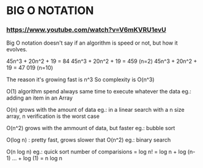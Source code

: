 # BIG O NOTATION

### https://www.youtube.com/watch?v=V6mKVRU1evU

Big O notation doesn't say if an algorithm is speed or not, but how it evolves.

45n^3 + 20n^2 + 19 = 84
45n^3 + 20n^2 + 19 = 459 (n=2)
45n^3 + 20n^2 + 19 = 47 019 (n=10)

The reason it's growing fast is n^3
So complexity is O(n^3)

O(1) algorithm spend always same time to execute whatever the data
eg.: adding an item in an Array

O(n) grows with the amount of data
eg.: in a linear search with a n size array, n verification is the worst case

O(n^2) grows with the ammount of data, but faster
eg.: bubble sort

O(log n) : pretty fast, grows slower that O(n^2)
eg.: binary search

O(n log n)
eg.: quick sort
	number of comparisions = log n!
		= log n + log (n-1) ... + log (1)
		= n log n